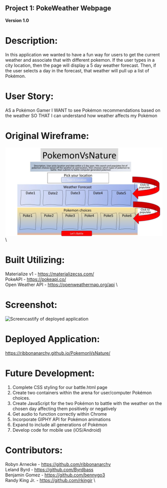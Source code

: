 ## Project 1: PokeWeather Webpage

**Version 1.0**

# Description:

In this application we wanted to have a fun way for users to get the current weather and associate that with different pokemon. If the user types in a city location, then the page will display a 5 day weather forecast. Then, if the user selects a day in the forecast, that weather will pull up a list of Pokémon.

# User Story:

AS a Pokémon Gamer
I WANT to see Pokémon recommendations based on the weather
SO THAT I can understand how weather affects my Pokémon

# Original Wireframe:

![Slide 1 containing index.html layout](./README_Files/pokemonvsnaturewireframe1.pptx.jpg) \

# Built Utilizing:

Materialize v1 - <https://materializecss.com/> \
PokeAPI - <https://pokeapi.co/> \
Open Weather API - <https://openweathermap.org/api> \

# Screenshot:

![Screencastify of deployed application](./README_Files/PokeWeather.gif)

# Deployed Application:

https://ribbonanarchy.github.io/PokemonVsNature/

# Future Development:

1. Complete CSS styling for our battle.html page
2. Create two containers within the arena for user/computer Pokémon choices.
3. Create JavaScript for the two Pokémon to battle with the weather on the chosen day affecting them positively or negatively
4. Get audio to function correctly within Chrome
5. Incorporate GIPHY API for Pokémon animations
6. Expand to include all generations of Pokémon
7. Develop code for mobile use (iOS/Android)


# Contributors:

Robyn Arnecke - <https://github.com/ribbonanarchy> \
Leland Byrd - <https://github.com/Byrdbass> \
Benjamin Gomez - <https://github.com/bennygo3> \
Randy King Jr. - <https://github.com/rkingjr> \
